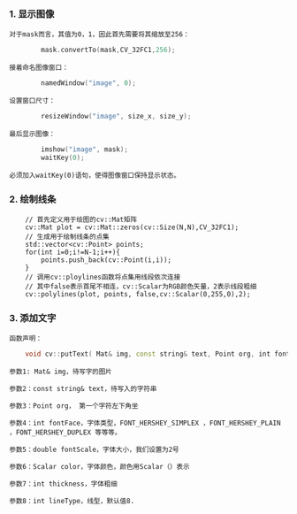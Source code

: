### 1. 显示图像

	对于mask而言，其值为0，1，因此首先需要将其缩放至256：
```c++
		mask.convertTo(mask,CV_32FC1,256);
```
	接着命名图像窗口：
```c++
		namedWindow("image", 0);
```
	设置窗口尺寸：
```c++
		resizeWindow("image", size_x, size_y);
```
	最后显示图像：
```c++
		imshow("image", mask);
		waitKey(0);
```
	必须加入waitKey(0)语句，使得图像窗口保持显示状态。

### 2. 绘制线条
```c+++
	// 首先定义用于绘图的cv::Mat矩阵
	cv::Mat plot = cv::Mat::zeros(cv::Size(N,N),CV_32FC1);
	// 生成用于绘制线条的点集
	std::vector<cv::Point> points;
	for(int i=0;i!=N-1;i++){
		points.push_back(cv::Point(i,i));
	}
	// 调用cv::ploylines函数将点集用线段依次连接
	// 其中false表示首尾不相连，cv::Scalar为RGB颜色矢量，2表示线段粗细
	cv::polylines(plot, points, false,cv::Scalar(0,255,0),2);
```

### 3. 添加文字

	函数声明：
```c++
	void cv::putText( Mat& img, const string& text, Point org, int fontFace,double fontScale，  Scalar color, int thickness=1, int lineType=8 );
```
	参数1: Mat& img，待写字的图片

	参数2：const string& text，待写入的字符串

	参数3：Point org， 第一个字符左下角坐

	参数4：int fontFace，字体类型，FONT_HERSHEY_SIMPLEX ，FONT_HERSHEY_PLAIN ，FONT_HERSHEY_DUPLEX 等等等。

	参数5：double fontScale，字体大小，我们设置为2号

	参数6：Scalar color，字体颜色，颜色用Scalar（）表示

	参数7：int thickness，字体粗细

	参数8：int lineType，线型，默认值8.
